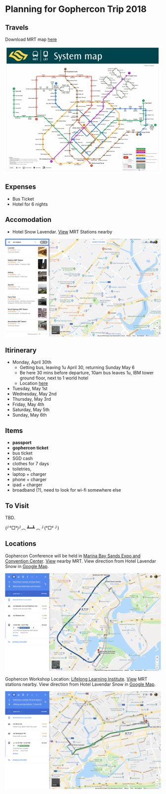 # Planning for Gophercon Trip 2018

## Travels

Download MRT map [here](https://www.lta.gov.sg/content/dam/ltaweb/corp/PublicTransport/files/00_System%20Map%20%20with%20NELe-new%20version-Nov17.jpg)

![mrt map](assets/mrt-map.jpg)

## Expenses

- Bus Ticket
- Hotel for 6 nights

## Accomodation

- Hotel Snow Lavendar. [View](https://www.google.com/maps/search/mrt/@1.310994,103.8528692,15z/data=!3m1!4b1!4m11!2m10!3m6!1smrt!2s26+Cavan+Road,+Hotel+Snow+Lavender,+Singapore+209854!3s0x31da19c966664bcb:0x1cbb22500bc1e4f0!4m2!1d103.861624!2d1.310994!5m2!5m1!1s2018-04-30) MRT Stations nearby

![lavendar snow mrts](assets/lavendar-snow-mrt-stations.png)

## Itirinerary

- Monday, April 30th
  - Getting bus, leaving 1u April 30, returning Sunday May 6
  - Be here 30 mins before departure, 10am bus leaves 1u, IBM tower ground floor, next to 1 world hotel
  - Location [here](https://www.google.com/maps/place/PJ+208+One+Utama+Bus+Terminal,+Central+Park+Avenue/@3.151525,101.6111043,17z/data=!4m8!1m2!2m1!1s1+Utama+Shopping+Centre+(1U+Bus+Terminal)!3m4!1s0x31cc4ed5739966d9:0x15c65ed6eeec3706!8m2!3d3.151525!4d101.613293)
- Tuesday, May 1st
- Wednesday, May 2nd
- Thursday, May 3rd
- Friday, May 4th
- Saturday, May 5th
- Sunday, May 6th


## Items

- **passport**
- **gophercon ticket**
- bus ticket
- SGD cash
- clothes for 7 days
- toiletries,
- laptop + charger
- phone + charger
- ipad + charger
- broadband (?), need to look for wi-fi somewhere else

## To Visit

TBD.

(╯°□°)╯︵ ┻━┻ ︵ ╯(°□° ╯) 

## Locations

Gophercon Conference will be held in [Marina Bay Sands Expo and Convention Center](https://web.facebook.com/pages/Marina-Bay-Sands-Expo-and-Convention-Center/260182121080938?fref=mentions). [View](https://www.google.com/maps/search/mrt/@1.2824207,103.8498813,15z/data=!3m1!4b1!4m8!2m7!3m6!1smrt!2s1+Bayfront+Ave,+Marina+Bay+Sands+Expo+and+Convention+Centre,+Singapore+018971!3s0x31da1905a913542d:0x81a3ad206e972c35!4m2!1d103.8586361!2d1.2824207) nearby MRT. View direction from Hotel Lavendar Snow in [Google Map](https://www.google.com/maps/dir/Hotel+Snow+Lavender,+26+Cavan+Road,+Singapore+209854/Marina+Bay+Sands+Expo+and+Convention+Centre,+1+Bayfront+Ave,+Singapore+018971/@1.2950328,103.8370809,14z/data=!4m14!4m13!1m5!1m1!1s0x31da19c966664bcb:0x1cbb22500bc1e4f0!2m2!1d103.861624!2d1.310994!1m5!1m1!1s0x31da1905a913542d:0x81a3ad206e972c35!2m2!1d103.8586361!2d1.2824207!5i2).

![lavendar-snow-to-marina-bay-expo.png](assets/lavendar-snow-to-marina-bay-expo.png)

Gophercon Workshop Location: [Lifelong Learning Institute](https://web.facebook.com/LLISG/?fref=mentions). [View](https://www.google.com/maps/search/mrt/@1.3197616,103.8835591,15z/data=!3m1!4b1!4m8!2m7!3m6!1smrt!2s11+Eunos+Rd+8,+Lifelong+Learning+Institute,+Singapore+408601!3s0x31da18188d9cbf0f:0x366088767c724265!4m2!1d103.8923139!2d1.3197616) MRT stations nearby. View direction from Hotel Lavendar Snow in [Google Map](https://www.google.com/maps/dir/Hotel+Snow+Lavender,+26+Cavan+Road,+Singapore+209854/11+Eunos+Rd+8,+Lifelong+Learning+Institute,+Singapore+408601/@1.3129181,103.8671825,15z/data=!4m14!4m13!1m5!1m1!1s0x31da19c966664bcb:0x1cbb22500bc1e4f0!2m2!1d103.861624!2d1.310994!1m5!1m1!1s0x31da18188d9cbf0f:0x366088767c724265!2m2!1d103.8923139!2d1.3197616!5i2).

![lavendar-snow-to-lifelong-learning-institute.png](assets/lavendar-snow-to-lifelong-learning-institute.png)

